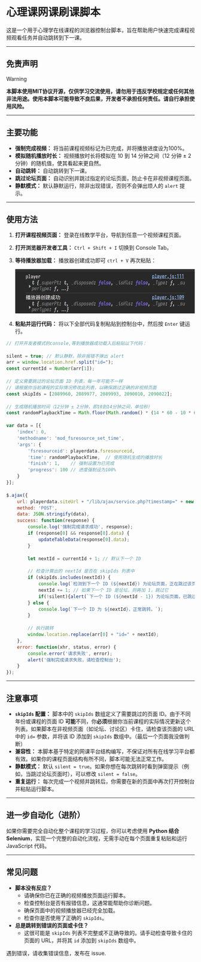 # 心理课网课刷课脚本

这是一个用于心理学在线课程的浏览器控制台脚本，旨在帮助用户快速完成课程视频观看任务并自动跳转到下一课。

-----

## 免责声明

> [!WARNING] 
> **本脚本使用MIT协议开源，仅供学习交流使用，请勿用于违反学校规定或任何其他非法用途。使用本脚本可能导致不良后果，开发者不承担任何责任。请自行承担使用风险。**

-----

## 主要功能

  * **强制完成视频：** 将当前课程视频标记为已完成，并将播放进度设为100%。
  * **模拟随机播放时长：** 视频播放时长将模拟在 10 到 14 分钟之间（12 分钟 ± 2 分钟）的随机值，使其看起来更自然。
  * **自动跳转：** 自动跳转到下一课。
  * **跳过论坛页面：** 自动识别并跳过指定的论坛页面，防止卡在非视频课程页面。
  * **静默模式：** 默认静默运行，除非出现错误，否则不会弹出烦人的 `alert` 提示。

-----

## 使用方法

1.  **打开课程视频页面：** 登录在线教学平台，导航到任意一个视频课程页面。
2.  **打开浏览器开发者工具：** `Ctrl + Shift + I` 切换到 Console Tab。
3.  **等待播放器加载：** 播放器创建成功即可 `ctrl + V` 再次粘贴：

    ![播放器创建](image.png)
4.  **粘贴并运行代码：** 将以下全部代码复制粘贴到控制台中，然后按 `Enter` 键运行。

<!-- end list -->

```javascript
// 打开开发者模式的console,等到播放器成功载入后粘贴以下代码：

silent = true; // 默认静默，除非报错不弹出 alert
arr = window.location.href.split("id=");
const currentId = Number(arr[1]);

// 定义需要跳过的论坛页面 ID 列表，每一年可能不一样
// 请根据你当前课程的实际情况修改此列表，以确保跳过正确的非视频页面
const skipIds = [2089960, 2089977, 2089993, 2090010, 2090022];

// 生成随机播放时间（12分钟 ± 2分钟，即10到14分钟之间，单位秒）
const randomPlaybackTime = Math.floor(Math.random() * (14 * 60 - 10 * 60 + 1)) + 10 * 60;

var data = [{
    'index': 0,
    'methodname': 'mod_fsresource_set_time',
    'args': {
        'fsresourceid': playerdata.fsresourceid,
        'time': randomPlaybackTime,  // 使用随机生成的播放时长
        'finish': 1,    // 强制设置为已完成
        'progress': 100 // 进度强制设为100%
    }
}];

$.ajax({
    url: playerdata.siteUrl + "/lib/ajax/service.php?timestamp=" + new Date().getTime() + "&sesskey=" + playerdata.sesskey,
    method: 'POST',
    data: JSON.stringify(data),
    success: function(response) {
        console.log('强制完成请求成功', response);
        if (response[0] && response[0].data) {
            updateTableData(response[0].data);
        }

        let nextId = currentId + 1; // 默认下一个 ID

        // 检查计算出的 nextId 是否在 skipIds 列表中
        if (skipIds.includes(nextId)) {
            console.log(`检测到下一个 ID (${nextId}) 为论坛页面，正在跳过该页面。`);
            nextId += 1; // 如果下一个 ID 是论坛，则再加 1，跳过它
            if(!silent){alert(`下一个 ID (${nextId - 1}) 为论坛页面，已跳过，自动跳转至 ${nextId}。`);}
        } else {
            console.log(`下一个 ID 为 ${nextId}，正常跳转。`);
        }

        // 执行跳转
        window.location.replace(arr[0] + "id=" + nextId);
    },
    error: function(xhr, status, error) {
        console.error('请求失败', error);
        alert('强制完成请求失败，请检查控制台');
    }
});
```

-----

## 注意事项

  * **`skipIds` 配置：** 脚本中的 `skipIds` 数组定义了需要跳过的页面 ID。由于不同年份或课程的页面 ID **可能**不同，你**必须**根据你当前课程的实际情况更新这个列表。如果脚本在非视频页面（如论坛、讨论区）卡住，请检查该页面的 URL 中的 `id=` 参数，并将该 ID 添加到 `skipIds` 数组中。（最后一个页面我没做判断）
  * **兼容性：** 本脚本基于特定的网课平台结构编写，不保证对所有在线学习平台都有效。如果你的课程页面结构有所不同，脚本可能无法正常工作。
  * **静默模式：** 默认 `silent = true`。如果你想在每次跳转时看到弹窗提示（例如，当跳过论坛页面时），可以修改 `silent = false`。
  * **重复运行：** 每次完成一个视频并跳转后，你需要在新的页面中再次打开控制台并粘贴运行脚本。

-----

## 进一步自动化（进阶）

如果你需要完全自动化整个课程的学习过程，你可以考虑使用 **Python 结合 Selenium**，实现一个完整的自动化流程，无需手动在每个页面重复粘贴和运行 JavaScript 代码。

-----

## 常见问题

  * **脚本没有反应？**
      * 请确保你已在正确的视频播放页面运行脚本。
      * 检查控制台是否有报错信息，这通常能帮助你诊断问题。
      * 确保页面中的视频播放器已经完全加载。
      * 检查你是否使用了正确的 `skipIds`。
  * **总是跳转到错误的页面或卡住？**
      * 这很可能是 `skipIds` 列表不完整或不正确导致的。请手动检查导致卡住的页面的 URL，并将其 `id` 添加到 `skipIds` 数组中。

遇到错误，请收集错误信息，发布在 issue.